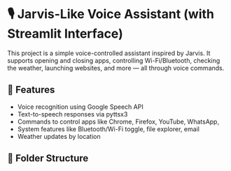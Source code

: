 # 🎙️ Jarvis-Like Voice Assistant (with Streamlit Interface)

This project is a simple voice-controlled assistant inspired by Jarvis. It supports opening and closing apps, controlling Wi-Fi/Bluetooth, checking the weather, launching websites, and more — all through voice commands.

## 🔧 Features
- Voice recognition using Google Speech API
- Text-to-speech responses via pyttsx3
- Commands to control apps like Chrome, Firefox, YouTube, WhatsApp, 
- System features like Bluetooth/Wi-Fi toggle, file explorer, email
- Weather updates by location
  


## 📂 Folder Structure
